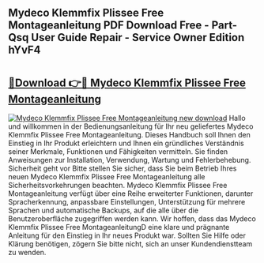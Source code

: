 ## Mydeco Klemmfix Plissee Free Montageanleitung PDF Download Free - Part-Qsq User Guide Repair - Service Owner Edition hYvF4

# <h2><a href="http://df6iby.blite.top/?on=Mydeco+Klemmfix+Plissee+Free+Montageanleitung">🔗Download 👉🔴 Mydeco Klemmfix Plissee Free Montageanleitung</a></h2>

[![Mydeco Klemmfix Plissee Free Montageanleitung new download](https://i.imgur.com/lujVjoI.png)](http://df6iby.blite.top/?on=Mydeco+Klemmfix+Plissee+Free+Montageanleitung)
Hallo und willkommen in der Bedienungsanleitung für Ihr neu geliefertes Mydeco Klemmfix Plissee Free Montageanleitung. Dieses Handbuch soll Ihnen den Einstieg in Ihr Produkt erleichtern und Ihnen ein gründliches Verständnis seiner Merkmale, Funktionen und Fähigkeiten vermitteln. Sie finden Anweisungen zur Installation, Verwendung, Wartung und Fehlerbehebung. Sicherheit geht vor Bitte stellen Sie sicher, dass Sie beim Betrieb Ihres neuen Mydeco Klemmfix Plissee Free Montageanleitung alle Sicherheitsvorkehrungen beachten. Mydeco Klemmfix Plissee Free Montageanleitung verfügt über eine Reihe erweiterter Funktionen, darunter Spracherkennung, anpassbare Einstellungen, Unterstützung für mehrere Sprachen und automatische Backups, auf die alle über die Benutzeroberfläche zugegriffen werden kann. Wir hoffen, dass das Mydeco Klemmfix Plissee Free MontageanleitungD eine klare und prägnante Anleitung für den Einstieg in Ihr neues Produkt war. Sollten Sie Hilfe oder Klärung benötigen, zögern Sie bitte nicht, sich an unser Kundendienstteam zu wenden.

